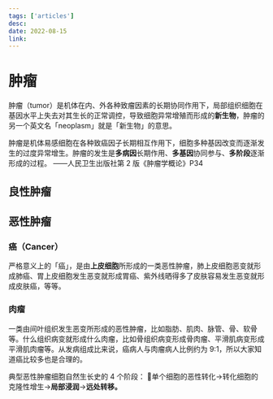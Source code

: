 ```yaml
---
tags: ['articles']
desc: 
date: 2022-08-15
link: 
---
```


# 肿瘤
肿瘤（tumor）是机体在内、外各种致瘤因素的长期协同作用下，局部组织细胞在基因水平上失去对其生长的正常调控，导致细胞异常增殖而形成的**新生物**，肿瘤的另一个英文名「neoplasm」就是「新生物」的意思。


肿瘤是机体易感细胞在各种致癌因子长期相互作用下，细胞多种基因改变而逐渐发生的过度异常增生。肿瘤的发生是**多病因**长期作用、**多基因**协同参与、**多阶段**逐渐形成的过程。
——人民卫生出版社第 2 版《肿瘤学概论》P34

## 良性肿瘤
## 恶性肿瘤
### 癌（Cancer）
严格意义上的「癌」，是由**上皮细胞**所形成的一类恶性肿瘤，肺上皮细胞恶变就形成肺癌、胃上皮细胞发生恶变就形成胃癌、紫外线晒得多了皮肤容易发生恶变就形成皮肤癌，等等。

### 肉瘤
一类由间叶组织发生恶变所形成的恶性肿瘤，比如脂肪、肌肉、脉管、骨、软骨等。什么组织病变就形成什么肉瘤，比如骨组织病变形成骨肉瘤、平滑肌病变形成平滑肌肉瘤等。从发病组成比来说，癌病人与肉瘤病人比例约为 9:1，所以大家知道癌比较多也是合理的。


典型恶性肿瘤细胞自然生长史的 4 个阶段：
🔴单个细胞的恶性转化→转化细胞的克隆性增生→**局部浸润**→**远处转移。**